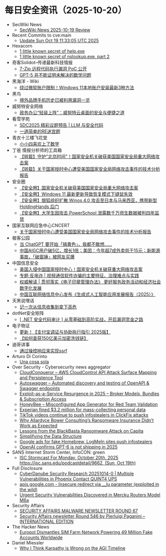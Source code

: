 # 每日安全资讯（2025-10-20）

- SecWiki News
  - [SecWiki News 2025-10-19 Review](http://www.sec-wiki.com/?2025-10-19)
- Recent Commits to cve:main
  - [Update Sun Oct 19 11:33:05 UTC 2025](https://github.com/trickest/cve/commit/28412191c7daf76cbe33cb5ee2c1932bd327205b)
- Hexacorn
  - [1 little known secret of help.exe](https://www.hexacorn.com/blog/2025/10/19/1-little-known-secret-of-help-exe/)
  - [1 little known secret of nslookup.exe, part 2](https://www.hexacorn.com/blog/2025/10/19/1-little-known-secret-of-nslookup-exe-2/)
- 奇客Solidot–传递最新科技情报
  - [7-Zip 远程代码执行漏洞 PoC 公开](https://www.solidot.org/story?sid=82582)
  - [GPT-5 并不能证明未解决的数学问题](https://www.solidot.org/story?sid=82581)
- 黑海洋 - Wiki
  - [绕过微软账户限制！Windows 11本地账户安装最新3种方法](https://blog.upx8.com/4880)
- 黑鸟
  - [境外品牌手机历史已被利用漏洞一览](https://mp.weixin.qq.com/s?__biz=MzAxOTM1MDQ1NA==&mid=2451183064&idx=1&sn=fa229cb96d792d62e9da8659e8d957f6)
- 威努特安全网络
  - [政务办公“轻装上阵”：威努特云桌面的安全与便捷之道](https://mp.weixin.qq.com/s?__biz=MzAwNTgyODU3NQ==&mid=2651136520&idx=1&sn=973d7c2c6b6427c2a4abeb8c5940fcb6)
- 看雪学苑
  - [SDC2025 精彩议题预告 | LLM 与安全代码](https://mp.weixin.qq.com/s?__biz=MjM5NTc2MDYxMw==&mid=2458602168&idx=1&sn=85069bd0229cab44f259a7b819f3890f)
  - [一道简单的RE迷宫题](https://mp.weixin.qq.com/s?__biz=MjM5NTc2MDYxMw==&mid=2458602168&idx=2&sn=fc97ad3bbfd1fcb697f15859ee4d348d)
- 青衣十三楼飞花堂
  - [小小四喜欢上了数学](https://mp.weixin.qq.com/s?__biz=MzUzMjQyMDE3Ng==&mid=2247488715&idx=1&sn=fc214010e130b4ac448be6aefe8fa35a)
- 丁爸 情报分析师的工具箱
  - [【转载】守护“北京时间”！国家安全机关破获美国国家安全局重大网络攻击案](https://mp.weixin.qq.com/s?__biz=MzI2MTE0NTE3Mw==&mid=2651152553&idx=1&sn=22e097f49620d4e61f2c60d7a54fb4b1)
  - [【转载】关于国家授时中心遭受美国国家安全局网络攻击事件的技术分析报告](https://mp.weixin.qq.com/s?__biz=MzI2MTE0NTE3Mw==&mid=2651152553&idx=2&sn=42f99f295fe8cb8c07b7aa80fb72edd4)
- 安全圈
  - [【安全圈】国家安全机关破获美国国家安全局重大网络攻击案](https://mp.weixin.qq.com/s?__biz=MzIzMzE4NDU1OQ==&mid=2652072291&idx=1&sn=e4517666c644c100ff5f018f20771b6b)
  - [【安全圈】Windows 11 最新更新导致恢复模式下键鼠失效](https://mp.weixin.qq.com/s?__biz=MzIzMzE4NDU1OQ==&mid=2652072291&idx=2&sn=43d7dcb1a770a36422f67b852aa42553)
  - [【安全圈】银狐组织扩散 Winos 4.0 攻击至日本与马来西亚，携带新型 HoldingHands 后门](https://mp.weixin.qq.com/s?__biz=MzIzMzE4NDU1OQ==&mid=2652072291&idx=3&sn=7b40deaad476d5d3d94f363b9f09d1a9)
  - [【安全圈】大学生因攻击 PowerSchool 泄露数千万师生数据被判四年监禁](https://mp.weixin.qq.com/s?__biz=MzIzMzE4NDU1OQ==&mid=2652072291&idx=4&sn=7071759ebcb303973afb7a296a66ffbe)
- 国家互联网应急中心CNCERT
  - [关于国家授时中心遭受美国国家安全局网络攻击事件的技术分析报告](https://mp.weixin.qq.com/s?__biz=MzIwNDk0MDgxMw==&mid=2247500738&idx=1&sn=15a3608cceb8f229a656a2743e66ef8b)
- 极客公园
  - [当 ChatGPT 要开始「搞黄色」，我都不敢想......](https://mp.weixin.qq.com/s?__biz=MTMwNDMwODQ0MQ==&mid=2653088687&idx=1&sn=accf8e0c73ce9f0d0db38d5a9d3565bf)
  - [中国AIGC用户破5亿，增长1倍；美团：今年超7成外卖低于15元；新能源事故，「破窗锤」被网友买爆](https://mp.weixin.qq.com/s?__biz=MTMwNDMwODQ0MQ==&mid=2653088684&idx=1&sn=de91c6bc314252c4cd0bba18a2e19ef2)
- 中国信息安全
  - [美国入侵中国国家授时中心！国家安全机关破获重大网络攻击案](https://mp.weixin.qq.com/s?__biz=MzA5MzE5MDAzOA==&mid=2664251237&idx=1&sn=8dcbfe9030a057a504d6bdb828f2d86a)
  - [专题·反电诈 | 视频通信软件诈骗的主要特征、治理难点与实践](https://mp.weixin.qq.com/s?__biz=MzA5MzE5MDAzOA==&mid=2664251237&idx=2&sn=c668ad3d9080f1867c082a6091bd7ea2)
  - [权威解读 | 贯彻落实《电子印章管理办法》 更好服务政务活动和经济社会数字化发展](https://mp.weixin.qq.com/s?__biz=MzA5MzE5MDAzOA==&mid=2664251237&idx=3&sn=a5f27f636a4f17827b7baaed3ba2184e)
  - [中国互联网络信息中心发布《生成式人工智能应用发展报告（2025）》](https://mp.weixin.qq.com/s?__biz=MzA5MzE5MDAzOA==&mid=2664251237&idx=4&sn=996bffa7628b3ace5130e55d8bab5975)
- 天黑说嘿话
  - [记一次从信息收集到拿下高危](https://mp.weixin.qq.com/s?__biz=MzI5NTQ5MTAzMA==&mid=2247484761&idx=1&sn=28d4d84748ea445971c398e7ceec6677)
- dotNet安全矩阵
  - [[ .NET 安全代码审计 ] 从零基础到高阶实战，开启漏洞赏金之路](https://mp.weixin.qq.com/s?__biz=MzUyOTc3NTQ5MA==&mid=2247500826&idx=1&sn=384e28799a8cb113e496fb1e14a07068)
- 电子物证
  - [更新！【支付宝调证与协助执行指引 2025版】](https://mp.weixin.qq.com/s?__biz=MzAwNDcwMDgzMA==&mid=2651048656&idx=1&sn=fad9928cd525b60578d02795ff56f372)
  - [【如何查获150亿美元加密洗钱链】](https://mp.weixin.qq.com/s?__biz=MzAwNDcwMDgzMA==&mid=2651048656&idx=2&sn=00dd86dd94d2144b03e970c723f51eac)
- 迪哥讲事
  - [通过操控响应来实现ssrf](https://mp.weixin.qq.com/s?__biz=MzIzMTIzNTM0MA==&mid=2247498434&idx=1&sn=c1770705d8fc605513a09d38531e8afe)
- Arturo Di Corinto
  - [Una cosa sola](https://dicorinto.it/articoli/recensioni/una-cosa-sola/)
- Over Security - Cybersecurity news aggregator
  - [CloudConqueror – AWS CloudControl API Attack Surface Mapping and Persistence Tool](https://www.darknet.org.uk/2025/10/cloudconqueror-aws-cloudcontrol-api-attack-surface-mapping-and-persistence-tool/)
  - [Autoswagger – Automated discovery and testing of OpenAPI & Swagger endpoints](https://www.darknet.org.uk/2025/10/autoswagger-automated-discovery-and-testing-of-openapi-swagger-endpoints/)
  - [Exploit-as-a-Service Resurgence in 2025 – Broker Models, Bundles & Subscription Access](https://www.darknet.org.uk/2025/10/exploit-as-a-service-resurgence-in-2025-broker-models-bundles-subscription-access/)
  - [HoneyBee – Misconfigured App Generator for Red Team Validation](https://www.darknet.org.uk/2025/10/honeybee-misconfigured-app-generator-for-red-team-validation/)
  - [Experian fined $3.2 million for mass-collecting personal data](https://www.bleepingcomputer.com/news/legal/experian-fined-32-million-for-mass-collecting-personal-data/)
  - [TikTok videos continue to push infostealers in ClickFix attacks](https://www.bleepingcomputer.com/news/security/tiktok-videos-continue-to-push-infostealers-in-clickfix-attacks/)
  - [Why Allardyce Bower Consulting’s Ransomware Insurance Didn’t Work as Expected](https://www.suspectfile.com/why-allardyce-bower-consultings-ransomware-insurance-didnt-work-as-expected/)
  - [Lessons from the BlackBasta Ransomware Attack on Capita](https://blog.bushidotoken.net/2025/10/lessons-from-blackbasta-ransomware.html)
  - [Simplifying the Data Structure](https://www.adainese.it/blog/2025/10/19/simplifying-the-data-structure/)
  - [Google ads for fake Homebrew, LogMeIn sites push infostealers](https://www.bleepingcomputer.com/news/security/google-ads-for-fake-homebrew-logmein-sites-push-infostealers/)
  - [OpenAI confirms GPT-6 is not shipping in 2025](https://www.bleepingcomputer.com/news/artificial-intelligence/openai-confirms-gpt-6-is-not-shipping-in-2025/)
- SANS Internet Storm Center, InfoCON: green
  - [ISC Stormcast For Monday, October 20th, 2025 https://isc.sans.edu/podcastdetail/9662, (Sun, Oct 19th)](https://isc.sans.edu/diary/rss/32382)
- Full Disclosure
  - [CyberDanube Security Research 20251014-0 | Multiple Vulnerabilities in Phoenix Contact QUINT4 UPS](https://seclists.org/fulldisclosure/2025/Oct/12)
  - [apis.google.com - Insecure redirect via __lu parameter	(exploited in the wild)](https://seclists.org/fulldisclosure/2025/Oct/11)
  - [Urgent Security Vulnerabilities Discovered in Mercku Routers Model M6a](https://seclists.org/fulldisclosure/2025/Oct/10)
- Security Affairs
  - [SECURITY AFFAIRS MALWARE NEWSLETTER ROUND 67](https://securityaffairs.com/183596/malware/security-affairs-malware-newsletter-round-67.html)
  - [Security Affairs newsletter Round 546 by Pierluigi Paganini – INTERNATIONAL EDITION](https://securityaffairs.com/183591/breaking-news/security-affairs-newsletter-round-546-by-pierluigi-paganini-international-edition.html)
- The Hacker News
  - [Europol Dismantles SIM Farm Network Powering 49 Million Fake Accounts Worldwide](https://thehackernews.com/2025/10/europol-dismantles-sim-farm-network.html)
- Daniel Miessler
  - [Why I Think Karpathy is Wrong on the AGI Timeline](https://danielmiessler.com/blog/thoughts-on-karpathy-dwarkesh-podcast?utm_source=rss&utm_medium=feed&utm_campaign=website)

